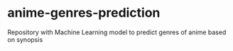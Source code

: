 # anime-genres-prediction
Repository with Machine Learning model to predict genres of anime based on synopsis
